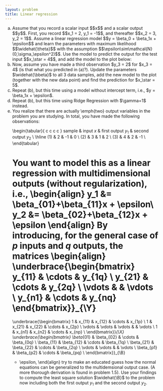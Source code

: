 ```yaml
---
layout: problem
title: Linear regression
---
```


<ol type="a"><li>
Assume that you record a scalar input $$x$$ and a scalar output $$y$$. First, you record $$x_1 = 2, y_1 = -1$$, and thereafter $$x_2 = 3, y_2 = 1$$. Assume a linear regression model $$y = \beta_0 + \beta_1x + \epsilon$$ and learn the parameters with maximum likelihood $$\widehat{\theta}$$ with the assumption $$\epsilon\sim\mathcal{N}(0,\sigma_\epsilon^2)$$. Use the model to predict the output for the test input $$x_\star = 4$$, and add the model to the plot below:</li>


<li>Now, assume you have made a third observation $y_3 = 2$ for $x_3 = 4$ (is that what you predicted in (a)?). Update the parameters $\widehat{\bbeta}$ to all 3 data samples, add the new model to the plot (together with the new data point) and find the prediction for $x_\star = 5$.
				
<li>Repeat (b), but this time using a model without intercept term, i.e., $y = \beta_1x + \epsilon$.</li>

<li>Repeat (b), but this time using Ridge Regression with $\gamma=1$ instead.</li>

<li> You realize that there are actually \emph{two} output variables in the problem you are studying. In total, you have made the following observations:

\begin{tabular}{ c c c c }
  sample & input $x$ & first output $y_1$ & second output $y_2$ \\ \hline
  (1) & 2 & -1 & 0 \\
  (2) & 3 & 1 & 2  \\
  (3) & 4 & 2 & -1 \\
\end{tabular}

You want to model this as a linear regression with multidimensional outputs (without regularization), i.e.,
\begin{align}
y_1 &= \beta_{01}+\beta_{11}x + \epsilon\\
y_2 &= \beta_{02}+\beta_{12}x + \epsilon
\end{align}
By introducing, for the general case of $p$ inputs and $q$ outputs, the matrices
\begin{align}
\underbrace{\begin{bmatrix}
y_{11} & \cdots & y_{1q} \\
y_{21} & \cdots & y_{2q} \\
\vdots & & \vdots \\
y_{n1} & \cdots & y_{nq}
\end{bmatrix}}_{\Y}
=
\underbrace{\begin{bmatrix}
1 & x_{11} & x_{12} & \cdots & x_{1p} \\
1 & x_{21} & x_{22} & \cdots & x_{2p} \\
\vdots & \vdots & \vdots & & \vdots \\
1 & x_{n1} & x_{n2} & \cdots & x_{np} \\
\end{bmatrix}}_{\X}
\underbrace{\begin{bmatrix}
\beta_{01} & \beta_{02} & \cdots & \beta_{0q} \\
\beta_{11} & \beta_{12} & \cdots & \beta_{1q} \\
\beta_{21} & \beta_{22} & \cdots & \beta_{2q} \\
\vdots & \vdots & & \vdots \\
\beta_{p1} & \beta_{p2} & \cdots & \beta_{pq} \\
\end{bmatrix}}_{\B}
+ \epsilon,
\end{align}
try to make an educated guess how the normal equations can be generalized to the multidemsional output case. (A more thorough derivation is found in problem 1.5). Use your findings to compute the least square solution $\widehat{\B}$ to the problem now including both the first output $y_1$ and the second output $y_2$.</li>
